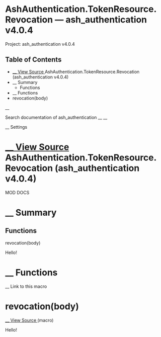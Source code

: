 # AshAuthentication.TokenResource.Revocation — ash_authentication v4.0.4

Project: ash_authentication v4.0.4

## Table of Contents

- [ __ View Source ](external_link) AshAuthentication.TokenResource.Revocation (ash_authentication v4.0.4)
- __ Summary
  - Functions
- __ Functions
- revocation(body)

__

Search documentation of ash_authentication __ __

__ Settings

#  [ __ View Source ](external_link) AshAuthentication.TokenResource.Revocation (ash_authentication v4.0.4)

MOD DOCS

#  __ Summary

##  Functions

revocation(body)

Hello!

#  __ Functions

__ Link to this macro

# revocation(body)

[ __ View Source ](external_link) (macro)

Hello!

